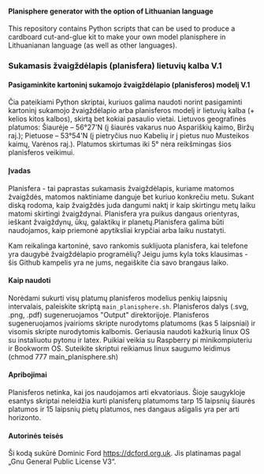 #### Planisphere generator with the option of Lithuanian language

This repository contains Python scripts that can be used to produce a cardboard cut-and-glue kit to make your own model planisphere in Lithuanianan language (as well as other languages).

### Sukamasis žvaigždėlapis (planisfera) lietuvių kalba V.1

#### Pasigaminkite kartoninį sukamojo žvaigždėlapio (planisferos) modelį V.1

Čia pateikiami Python skriptai, kuriuos galima naudoti norint pasigaminti kartoninį sukamojo žvaigždėlapio arba planisferos modelį ir lietuvių kalba (+ kelios kitos kalbos), skirtą bet kokiai pasaulio vietai. Lietuvos geografinės platumos: Šiaurėje – 56°27'N (į šiaurės vakarus nuo Aspariškių kaimo, Biržų raj.); Pietuose – 53°54'N (į pietryčius nuo Kabelių ir į pietus nuo Musteikos kaimų, Varėnos raj.). Platumos skirtumas iki 5° nėra reikšmingas šios planisferos veikimui.

#### Įvadas

Planisfera - tai paprastas sukamasis žvaigždėlapis, kuriame matomos žvaigždės, matomos naktiniame danguje bet kuriuo konkrečiu metu. Sukant diską rodoma, kaip žvaigždės juda dangumi naktį ir kaip skirtingu metų laiku matomi skirtingi žvaigždynai. Planisfera yra puikus dangaus orientyras, ieškant žvaigždynų, ūkų, galaktikų ir planetų.Planisfera galima būti naudojamos, kaip priemonė apytiksliai krypčiai arba laiku nustatyti. 

Kam reikalinga kartoninė, savo rankomis suklijuota planisfera, kai telefone yra daugybė žvaigždėlapio programėlių? Jeigu jums kyla toks klausimas - šis Github kampelis yra ne jums, negaiškite čia savo brangaus laiko.

#### Kaip naudoti

Norėdami sukurti visų platumų planisferos modelius penkių laipsnių intervalais, paleiskite skriptą `main_planisphere.sh`. Planisferos dalys (.svg, .png, .pdf) sugeneruojamos "Output" direktorijoje. Planisferos sugeneruojamos įvairioms skripte nurodytoms platumoms (kas 5 laipsniai) ir visomis skripte nurodytomis kalbomis. Geriausia naudoti kažkurią linux OS su instaliuotu pytonu ir latex. Puikiai veikia su Raspberry pi minikompiuteriu ir Bookworm OS. Suteikite skriptui reikiamus linux saugumo leidimus (chmod 777 main_planisphere.sh)

#### Apribojimai

Planisferos netinka, kai jos naudojamos arti ekvatoriaus. Šioje saugykloje esantys skriptai neleidžia kurti planisferų platumoms tarp 15 laipsnių šiaurės platumos ir 15 laipsnių pietų platumos, nes dangaus ašigalis yra per arti horizonto.

#### Autorinės teisės

Ši kodą sukūrė Dominic Ford <https://dcford.org.uk>. Jis platinamas pagal „Gnu General Public License V3“.

